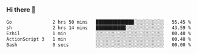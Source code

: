 ### Hi there 👋

<!--START_SECTION:waka-->

```txt
Go               2 hrs 50 mins   ██████████████░░░░░░░░░░░   55.45 %
sh               2 hrs 14 mins   ███████████░░░░░░░░░░░░░░   43.59 %
Ezhil            1 min           ░░░░░░░░░░░░░░░░░░░░░░░░░   00.48 %
ActionScript 3   1 min           ░░░░░░░░░░░░░░░░░░░░░░░░░   00.48 %
Bash             0 secs          ░░░░░░░░░░░░░░░░░░░░░░░░░   00.00 %
```

<!--END_SECTION:waka-->

<!--
**barahouei/barahouei** is a ✨ _special_ ✨ repository because its `README.md` (this file) appears on your GitHub profile.

Here are some ideas to get you started:

- 🔭 I’m currently working on ...
- 🌱 I’m currently learning ...
- 👯 I’m looking to collaborate on ...
- 🤔 I’m looking for help with ...
- 💬 Ask me about ...
- 📫 How to reach me: ...
- 😄 Pronouns: ...
- ⚡ Fun fact: ...
-->

